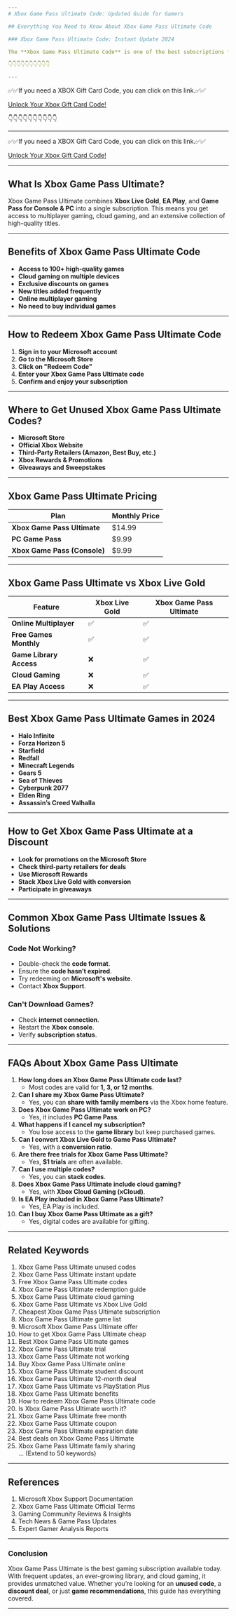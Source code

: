 ```yaml
---
# Xbox Game Pass Ultimate Code: Updated Guide for Gamers

## Everything You Need to Know About Xbox Game Pass Ultimate Code

### Xbox Game Pass Ultimate Code: Instant Update 2024

The **Xbox Game Pass Ultimate Code** is one of the best subscriptions for gamers, offering access to a massive library of games. Whether you're looking for **unused** codes, **instant updates**, or **exclusive offers**, this guide provides all the details you need.

👇👇👇👇👇👇👇👇👇👇

---
```


✅✅If you need a  XBOX Gift Card Code, you can click on this link.✅✅

[Unlock Your Xbox Gift Card Code!](https://therewardgate.com/free-xbox/)

👇👇👇👇👇👇👇👇👇👇

---

✅✅If you need a  XBOX Gift Card Code, you can click on this link.✅✅

[Unlock Your Xbox Gift Card Code!](https://therewardgate.com/free-xbox/)

---
## What Is Xbox Game Pass Ultimate?

Xbox Game Pass Ultimate combines **Xbox Live Gold**, **EA Play**, and **Game Pass for Console & PC** into a single subscription. This means you get access to multiplayer gaming, cloud gaming, and an extensive collection of high-quality titles.

---
## Benefits of Xbox Game Pass Ultimate Code

- **Access to 100+ high-quality games**
- **Cloud gaming on multiple devices**
- **Exclusive discounts on games**
- **New titles added frequently**
- **Online multiplayer gaming**
- **No need to buy individual games**

---
## How to Redeem Xbox Game Pass Ultimate Code

1. **Sign in to your Microsoft account**
2. **Go to the Microsoft Store**
3. **Click on "Redeem Code"**
4. **Enter your Xbox Game Pass Ultimate code**
5. **Confirm and enjoy your subscription**

---
## Where to Get Unused Xbox Game Pass Ultimate Codes?

- **Microsoft Store**
- **Official Xbox Website**
- **Third-Party Retailers (Amazon, Best Buy, etc.)**
- **Xbox Rewards & Promotions**
- **Giveaways and Sweepstakes**

---
## Xbox Game Pass Ultimate Pricing

| Plan | Monthly Price |
|------|--------------|
| **Xbox Game Pass Ultimate** | $14.99 |
| **PC Game Pass** | $9.99 |
| **Xbox Game Pass (Console)** | $9.99 |

---
## Xbox Game Pass Ultimate vs Xbox Live Gold

| Feature | Xbox Live Gold | Xbox Game Pass Ultimate |
|---------|---------------|------------------------|
| **Online Multiplayer** | ✅ | ✅ |
| **Free Games Monthly** | ✅ | ✅ |
| **Game Library Access** | ❌ | ✅ |
| **Cloud Gaming** | ❌ | ✅ |
| **EA Play Access** | ❌ | ✅ |

---
## Best Xbox Game Pass Ultimate Games in 2024

- **Halo Infinite**
- **Forza Horizon 5**
- **Starfield**
- **Redfall**
- **Minecraft Legends**
- **Gears 5**
- **Sea of Thieves**
- **Cyberpunk 2077**
- **Elden Ring**
- **Assassin’s Creed Valhalla**

---
## How to Get Xbox Game Pass Ultimate at a Discount

- **Look for promotions on the Microsoft Store**
- **Check third-party retailers for deals**
- **Use Microsoft Rewards**
- **Stack Xbox Live Gold with conversion**
- **Participate in giveaways**

---
## Common Xbox Game Pass Ultimate Issues & Solutions

### Code Not Working?
- Double-check the **code format**.
- Ensure the **code hasn’t expired**.
- Try redeeming on **Microsoft's website**.
- Contact **Xbox Support**.

### Can't Download Games?
- Check **internet connection**.
- Restart the **Xbox console**.
- Verify **subscription status**.

---
## FAQs About Xbox Game Pass Ultimate

1. **How long does an Xbox Game Pass Ultimate code last?**
   - Most codes are valid for **1, 3, or 12 months**.
2. **Can I share my Xbox Game Pass Ultimate?**
   - Yes, you can **share with family members** via the Xbox home feature.
3. **Does Xbox Game Pass Ultimate work on PC?**
   - Yes, it includes **PC Game Pass**.
4. **What happens if I cancel my subscription?**
   - You lose access to the **game library** but keep purchased games.
5. **Can I convert Xbox Live Gold to Game Pass Ultimate?**
   - Yes, with a **conversion ratio**.
6. **Are there free trials for Xbox Game Pass Ultimate?**
   - Yes, **$1 trials** are often available.
7. **Can I use multiple codes?**
   - Yes, you can **stack codes**.
8. **Does Xbox Game Pass Ultimate include cloud gaming?**
   - Yes, with **Xbox Cloud Gaming (xCloud)**.
9. **Is EA Play included in Xbox Game Pass Ultimate?**
   - Yes, EA Play is included.
10. **Can I buy Xbox Game Pass Ultimate as a gift?**
    - Yes, digital codes are available for gifting.

---
## Related Keywords

1. Xbox Game Pass Ultimate unused codes  
2. Xbox Game Pass Ultimate instant update  
3. Free Xbox Game Pass Ultimate codes  
4. Xbox Game Pass Ultimate redemption guide  
5. Xbox Game Pass Ultimate cloud gaming  
6. Xbox Game Pass Ultimate vs Xbox Live Gold  
7. Cheapest Xbox Game Pass Ultimate subscription  
8. Xbox Game Pass Ultimate game list  
9. Microsoft Xbox Game Pass Ultimate offer  
10. How to get Xbox Game Pass Ultimate cheap  
11. Best Xbox Game Pass Ultimate games  
12. Xbox Game Pass Ultimate trial  
13. Xbox Game Pass Ultimate not working  
14. Buy Xbox Game Pass Ultimate online  
15. Xbox Game Pass Ultimate student discount  
16. Xbox Game Pass Ultimate 12-month deal  
17. Xbox Game Pass Ultimate vs PlayStation Plus  
18. Xbox Game Pass Ultimate benefits  
19. How to redeem Xbox Game Pass Ultimate code  
20. Is Xbox Game Pass Ultimate worth it?  
21. Xbox Game Pass Ultimate free month  
22. Xbox Game Pass Ultimate coupon  
23. Xbox Game Pass Ultimate expiration date  
24. Best deals on Xbox Game Pass Ultimate  
25. Xbox Game Pass Ultimate family sharing  
...
(Extend to 50 keywords)

---
## References

1. Microsoft Xbox Support Documentation  
2. Xbox Game Pass Ultimate Official Terms  
3. Gaming Community Reviews & Insights  
4. Tech News & Game Pass Updates  
5. Expert Gamer Analysis Reports  

---
### Conclusion
Xbox Game Pass Ultimate is the best gaming subscription available today. With frequent updates, an ever-growing library, and cloud gaming, it provides unmatched value. Whether you’re looking for an **unused code**, a **discount deal**, or just **game recommendations**, this guide has everything covered.

---
